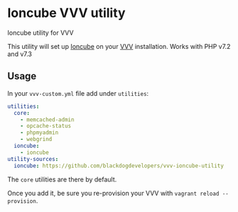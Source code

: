 # Ioncube VVV utility

Ioncube utility for VVV

This utility will set up [Ioncube](http://www.ioncube.com/) on your [VVV](https://github.com/Varying-Vagrant-Vagrants/VVV) installation.
Works with PHP v7.2 and v7.3

## Usage

In your `vvv-custom.yml` file add under `utilities`:

```yml
utilities:
  core:
    - memcached-admin
    - opcache-status
    - phpmyadmin
    - webgrind
  ioncube:
    - ioncube
utility-sources:
  ioncube: https://github.com/blackdogdevelopers/vvv-ioncube-utility
```

The `core` utilities are there by default.

Once you add it, be sure you re-provision your VVV with `vagrant reload --provision`.
